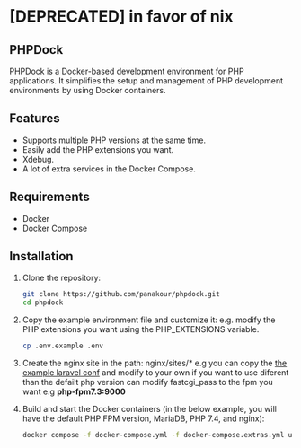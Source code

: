 # [DEPRECATED] in favor of nix

## PHPDock

PHPDock is a Docker-based development environment for PHP applications. It simplifies the setup and management of PHP development environments by using Docker containers.

## Features
- Supports multiple PHP versions at the same time.
- Easily add the PHP extensions you want.
- Xdebug.
- A lot of extra services in the Docker Compose.

## Requirements

- Docker
- Docker Compose

## Installation

1. Clone the repository:
   ```sh
   git clone https://github.com/panakour/phpdock.git
   cd phpdock
   ```
2. Copy the example environment file and customize it: e.g. modify the PHP extensions you want using the PHP_EXTENSIONS variable.
   ```sh
   cp .env.example .env
   ```

4. Create the nginx site in the path: nginx/sites/* e.g you can copy the [the example laravel conf](nginx/sites/laravel.conf.example) and modify to your own if you want to use diferent than the defailt php version can modify fastcgi_pass to the fpm you want e.g **php-fpm7.3:9000** 
5. Build and start the Docker containers (in the below example, you will have the default PHP FPM version, MariaDB, PHP 7.4, and nginx):
   ```sh
   docker compose -f docker-compose.yml -f docker-compose.extras.yml up -d php-fpm nginx mariadb php-fpm7.4
   ```
